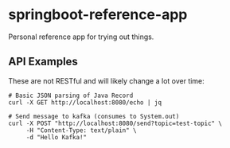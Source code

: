 # springboot-reference-app
Personal reference app for trying out things.

## API Examples
These are not RESTful and will likely change a lot over time:

```
# Basic JSON parsing of Java Record
curl -X GET http://localhost:8080/echo | jq

# Send message to kafka (consumes to System.out)
curl -X POST "http://localhost:8080/send?topic=test-topic" \
     -H "Content-Type: text/plain" \
     -d "Hello Kafka!"


```